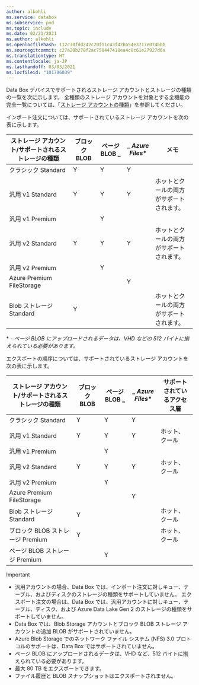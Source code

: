 ```yaml
---
author: alkohli
ms.service: databox
ms.subservice: pod
ms.topic: include
ms.date: 02/21/2021
ms.author: alkohli
ms.openlocfilehash: 112c30fdd242c20f11c43f42ba54e3717e074bbb
ms.sourcegitcommit: c27a20b278f2ac758447418ea4c8c61e27927d6a
ms.translationtype: HT
ms.contentlocale: ja-JP
ms.lasthandoff: 03/03/2021
ms.locfileid: "101706039"
---
```

Data Box デバイスでサポートされるストレージ アカウントとストレージの種類の一覧を次に示します。 全種類のストレージ アカウントを対象とする全機能の完全一覧については、「[ストレージ アカウントの種類](../articles/storage/common/storage-account-overview.md#types-of-storage-accounts)」を参照してください。

インポート注文については、サポートされているストレージ アカウントを次の表に示します。

| **ストレージ アカウント/サポートされるストレージの種類** | **ブロック BLOB** |**ページ BLOB** _ |_ *Azure Files** |**メモ**|
| --- | --- | -- | -- | -- |
| クラシック Standard | Y | Y | Y |
| 汎用 v1 Standard  | Y | Y | Y | ホットとクールの両方がサポートされます。|
| 汎用 v1 Premium  |  | Y| | |
| 汎用 v2 Standard  | Y | Y | Y | ホットとクールの両方がサポートされます。|
| 汎用 v2 Premium  |  |Y | | |
| Azure Premium FileStorage |  |  | Y |  |  
| Blob ストレージ Standard |Y | | |ホットとクールの両方がサポートされます。 |

\* *- ページ BLOB にアップロードされるデータは、VHD などの 512 バイトに揃えられている必要があります。*

エクスポートの順序については、サポートされているストレージ アカウントを次の表に示します。

| **ストレージ アカウント/サポートされるストレージの種類** | **ブロック BLOB** |**ページ BLOB** _ |_ *Azure Files** |**サポートされているアクセス層**|
| --- | --- | -- | -- | -- |
| クラシック Standard | Y | Y | Y | |
| 汎用 v1 Standard  | Y | Y | Y | ホット、クール|
| 汎用 v1 Premium  |  | Y| | |
| 汎用 v2 Standard  | Y | Y | Y | ホット、クール|
| 汎用 v2 Premium  |  |Y | | |
| Azure Premium FileStorage |  |  | Y |  |
| Blob ストレージ Standard |Y | | |ホット、クール |
| ブロック BLOB ストレージ Premium |Y | | |ホット、クール |
| ページ BLOB ストレージ Premium | |Y | | |

> [!IMPORTANT]
> - 汎用アカウントの場合、Data Box では、インポート注文に対しキュー、テーブル、およびディスクのストレージの種類をサポートしていません。 エクスポート注文の場合は、Data Box では、汎用アカウントに対しキュー、テーブル、ディスク、および Azure Data Lake Gen 2 のストレージの種類をサポートしていません。
> - Data Box では、Blob Storage アカウントとブロック BLOB ストレージ アカウントの追加 BLOB がサポートされていません。
> - Azure Blob Storage でのネットワーク ファイル システム (NFS) 3.0 プロトコルのサポートは、Data Box ではサポートされていません。
> - ページ BLOB にアップロードされるデータは、VHD など、512 バイトに揃えられている必要があります。
> - 最大 80 TB をエクスポートできます。
> - ファイル履歴と BLOB スナップショットはエクスポートされません。